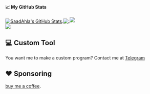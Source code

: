 
#### &#x1f4c8; My GitHub Stats

<a href="https://twitter.com/ImSaadAhla">
  <img align="center" src="https://github-readme-stats.vercel.app/api?username=SaadAhla&show_icons=true&line_height=33&count_private=true&theme=dark" alt="SaadAhla's GitHub Stats" />
</a>

<a href="https://twitter.com/ImSaadAhla">
  <img align="center" src="https://github-readme-stats.vercel.app/api/top-langs/?username=SaadAhla&&hide=cmake&langs_count=4&line_height=35&theme=dark" />
</a>

<a href="https://twitter.com/ImSaadAhla">
  <img src="https://github-readme-streak-stats.herokuapp.com/?user=SaadAhla&theme=dark" />
</a>
<br/>
<a href="https://twitter.com/ImSaadAhla">
  <img src="https://img.shields.io/twitter/follow/SaadAhla?style=for-the-badge&logo=twitter&&labelColor=1f1f1f&color=5fffaf" />
</a>

## 💻 Custom Tool 

You want me to make a custom program? Contact me at [Telegram](https://t.me/Bla1ak)

## ❤️ Sponsoring

[buy me a coffee](https://github.com/sponsors/SaadAhla).  


